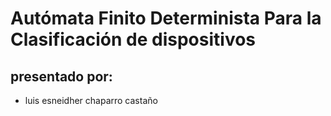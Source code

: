 # Autómata Finito Determinista Para la Clasificación de dispositivos
## presentado por:
* luis esneidher chaparro castaño
